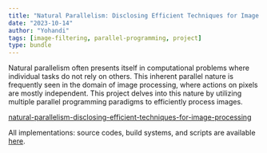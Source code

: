 ```yaml
---
title: "Natural Parallelism: Disclosing Efficient Techniques for Image Processing"
date: "2023-10-14"
author: "Yohandi"
tags: [image-filtering, parallel-programming, project]
type: bundle
---
```


Natural parallelism often presents itself in computational problems where individual tasks do not rely on others. This inherent parallel nature is frequently seen in the domain of image processing, where actions on pixels are mostly independent. This project delves into this nature by utilizing multiple parallel programming paradigms to efficiently process images.

[natural-parallelism-disclosing-efficient-techniques-for-image-processing](/posts/resources/natural-parallelism-disclosing-efficient-techniques-for-image-processing/natural-parallelism-disclosing-efficient-techniques-for-image-processing.pdf)

All implementations: source codes, build systems, and scripts are available [here](https://github.com/bukanyohandi/natural-parallelism-disclosing-efficient-techniques-for-image-processing).